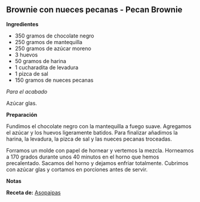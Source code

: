 ## Brownie con nueces pecanas - Pecan Brownie

**Ingredientes**

- 350 gramos de chocolate negro
- 250 gramos de mantequilla
- 250 gramos de azúcar moreno
- 3 huevos
- 50 gramos de harina
- 1 cucharadita de levadura
- 1 pizca de sal
- 150 gramos de nueces pecanas

*Para el acabado*

Azúcar glas.

**Preparación**

Fundimos el chocolate negro con la mantequilla a fuego suave. Agregamos el azúcar y los huevos ligeramente batidos. Para finalizar añadimos la harina, la levadura, la pizca de sal y las nueces pecanas troceadas.

Forramos un molde con papel de hornear y vertemos la mezcla. Horneamos a 170 grados durante unos 40 minutos en el horno que hemos precalentado. Sacamos del horno y dejamos enfriar totalmente. Cubrimos con azúcar glas y cortamos en porciones antes de servir.

**Notas**



**Receta de:** [Asopaipas](http://www.asopaipas.com/2016/06/brownies-con-pecanas-pecan-brownies.html)